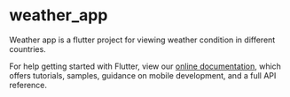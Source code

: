 # weather_app

Weather app is a flutter project for viewing weather condition in different countries.

For help getting started with Flutter, view our
[online documentation](https://flutter.dev/docs), which offers tutorials,
samples, guidance on mobile development, and a full API reference.
